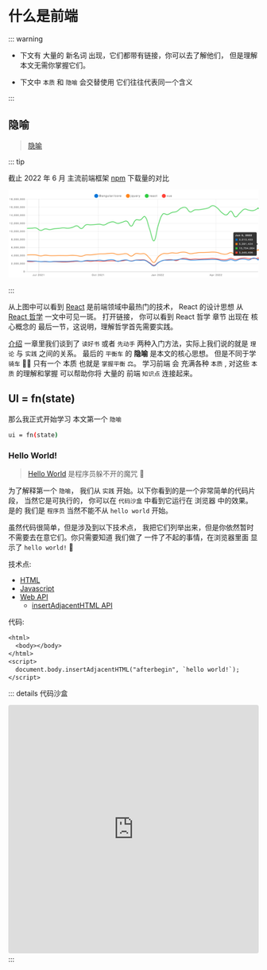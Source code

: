 # 什么是前端

::: warning

- 下文有 大量的 新名词 出现，它们都带有链接，你可以去了解他们， 但是理解本文无需你掌握它们。

- 下文中 `本质` 和 `隐喻` 会交替使用 它们往往代表同一个含义

:::

## 隐喻

> [隐喻](https://zh.wikipedia.org/wiki/%E9%9A%90%E5%96%BB)

::: tip

截止 2022 年 6 月 主流前端框架 [npm](https://www.npmjs.com/) 下载量的对比

![npm trends](/images/frontend-npm-trends.png)

:::

从上图中可以看到 [React](https://zh-hans.reactjs.org/) 是前端领域中最热门的技术， React 的设计思想 从 [React 哲学](https://zh-hans.reactjs.org/docs/thinking-in-react.html) 一文中可见一斑。 打开链接， 你可以看到 React 哲学 章节 出现在 核心概念的 最后一节，这说明，理解哲学首先需要实践。

[介绍](/zh/frontend/) 一章里我们谈到了 `读好书` 或者 `先动手` 两种入门方法，实际上我们说的就是 `理论` 与 `实践` 之间的关系。 最后的 `平衡车` 的 **隐喻** 是本文的核心思想。 但是不同于学 `骑车` :biking_man: 只有一个 本质 也就是 `掌握平衡` :balance_scale:。 学习前端 会 充满各种 `本质` , 对这些 `本质` 的理解和掌握 可以帮助你将 大量的 前端 `知识点` 连接起来。

## UI = fn(state)

那么我正式开始学习 本文第一个 `隐喻`

```bash
ui = fn(state)
```

### Hello World!

> [Hello World](https://zh.wikipedia.org/wiki/Hello_World) 是程序员躲不开的魔咒 :ghost:

为了解释第一个 `隐喻`， 我们从 `实践` 开始。以下你看到的是一个非常简单的代码片段， 当然它是可执行的， 你可以在 `代码沙盒` 中看到它运行在 浏览器 中的效果。是的 我们是 `程序员` 当然不能不从 `hello world` 开始。

虽然代码很简单，但是涉及到以下技术点， 我把它们列举出来，但是你依然暂时不需要去在意它们。你只需要知道 我们做了 一件了不起的事情，在浏览器里面 显示了 `hello world!` :100:

技术点:

- [HTML](https://developer.mozilla.org/zh-CN/docs/Learn/HTML)
- [Javascript](https://developer.mozilla.org/en-US/docs/Learn/JavaScript)
- [Web API](https://developer.mozilla.org/zh-CN/docs/Web/API)
  - [insertAdjacentHTML API](https://developer.mozilla.org/zh-CN/docs/Web/API/Element/insertAdjacentHTML)

代码:

```html{5}
<html>
  <body></body>
</html>
<script>
  document.body.insertAdjacentHTML("afterbegin", `hello world!`);
</script>
```

::: details 代码沙盒

<iframe src="https://codesandbox.io/embed/hello-dom-mnfed7?fontsize=14&hidenavigation=1&theme=dark"
     style="width:100%; height:500px; border:0; border-radius: 4px; overflow:hidden;"
     title="hello-dom"
     allow="accelerometer; ambient-light-sensor; camera; encrypted-media; geolocation; gyroscope; hid; microphone; midi; payment; usb; vr; xr-spatial-tracking"
     sandbox="allow-forms allow-modals allow-popups allow-presentation allow-same-origin allow-scripts"
   ></iframe>
:::
